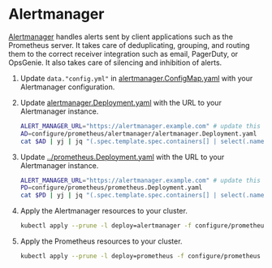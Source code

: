# Alertmanager

[Alertmanager](https://prometheus.io/docs/alerting/alertmanager/) handles alerts sent by client applications such as the Prometheus server. It takes care of deduplicating, grouping, and routing them to the correct receiver integration such as email, PagerDuty, or OpsGenie. It also takes care of silencing and inhibition of alerts.

1. Update `data."config.yml"` in [alertmanager.ConfigMap.yaml](alertmanager.ConfigMap.yaml) with your Alertmanager configuration.
2. Update [alertmanager.Deployment.yaml](alertmanager.Deployment.yaml) with the URL to your Alertmanager instance.

   ```bash
   ALERT_MANAGER_URL="https://alertmanager.example.com" # update this url
   AD=configure/prometheus/alertmanager/alertmanager.Deployment.yaml
   cat $AD | yj | jq "(.spec.template.spec.containers[] | select(.name == \"alertmanager\") | .args) |= (. + [\"--web.external-url=$ALERT_MANAGER_URL\"] | unique)" | jy -o $AD
   ```

3. Update [../prometheus.Deployment.yaml](prometheus.Deployment.yaml) with the URL to your Alertmanager instance.

   ```bash
   ALERT_MANAGER_URL="https://alertmanager.example.com" # update this url
   PD=configure/prometheus/prometheus.Deployment.yaml
   cat $PD | yj | jq "(.spec.template.spec.containers[] | select(.name == \"prometheus\") | .args) |= (. + [\"--web.external-url=$ALERT_MANAGER_URL\"] | unique)" | jy -o $PD
   ```

4. Apply the Alertmanager resources to your cluster.

   ```bash
   kubectl apply --prune -l deploy=alertmanager -f configure/prometheus/alertmanager --recursive
   ```

5. Apply the Prometheus resources to your cluster.

   ```bash
   kubectl apply --prune -l deploy=prometheus -f configure/prometheus --recursive
   ```

